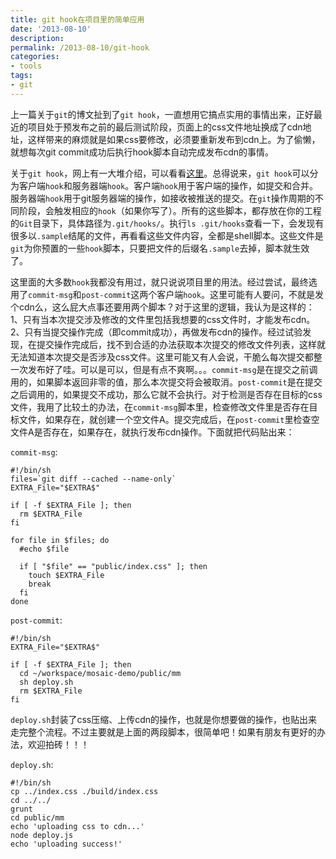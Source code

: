 ```yaml
---
title: git hook在项目里的简单应用
date: '2013-08-10'
description:
permalink: /2013-08-10/git-hook
categories:
- tools
tags:
- git
---
```


上一篇关于```git```的博文扯到了```git hook```，一直想用它搞点实用的事情出来，正好最近的项目处于预发布之前的最后测试阶段，页面上的css文件地址换成了cdn地址，这样带来的麻烦就是如果css要修改，必须要重新发布到cdn上。为了偷懒，就想每次git commit成功后执行hook脚本自动完成发布cdn的事情。

关于```git hook```，网上有一大堆介绍，可以看看<a href="http://blog.jobbole.com/26131/" target="_blank">这里</a>。总得说来，```git hook```可以分为客户端```hook```和服务器端```hook```。客户端```hook```用于客户端的操作，如提交和合并。服务器端```hook```用于git服务器端的操作，如接收被推送的提交。在```git```操作周期的不同阶段，会触发相应的```hook```（如果你写了）。所有的这些脚本，都存放在你的工程的```Git```目录下，具体路径为```.git/hooks/```。执行```ls .git/hooks```查看一下，会发现有很多以```.sample```结尾的文件，再看看这些文件内容，全都是shell脚本。这些文件是```git```为你预置的一些```hook```脚本，只要把文件的后缀名```.sample```去掉，脚本就生效了。

这里面的大多数```hook```我都没有用过，就只说说项目里的用法。经过尝试，最终选用了```commit-msg```和```post-commit```这两个客户端```hook```。这里可能有人要问，不就是发个cdn么，这么屁大点事还要用两个脚本？对于这里的逻辑，我认为是这样的：1、只有当本次提交涉及修改的文件里包括我想要的css文件时，才能发布cdn。2、只有当提交操作完成（即commit成功），再做发布cdn的操作。经过试验发现，在提交操作完成后，找不到合适的办法获取本次提交的修改文件列表，这样就无法知道本次提交是否涉及css文件。这里可能又有人会说，干脆么每次提交都整一次发布好了哇。可以是可以，但是有点不爽啊。。。```commit-msg```是在提交之前调用的，如果脚本返回非零的值，那么本次提交将会被取消。```post-commit```是在提交之后调用的，如果提交不成功，那么它就不会执行。对于检测是否存在目标的css文件，我用了比较土的办法，在```commit-msg```脚本里，检查修改文件里是否存在目标文件，如果存在，就创建一个空文件A。提交完成后，在```post-commit```里检查空文件A是否存在，如果存在，就执行发布cdn操作。下面就把代码贴出来：

`commit-msg`:

```
#!/bin/sh
files=`git diff --cached --name-only`
EXTRA_File="$EXTRA$"

if [ -f $EXTRA_File ]; then
  rm $EXTRA_File
fi

for file in $files; do
  #echo $file

  if [ "$file" == "public/index.css" ]; then
    touch $EXTRA_File
    break
  fi
done
```

`post-commit`:

```
#!/bin/sh
EXTRA_File="$EXTRA$"

if [ -f $EXTRA_File ]; then
  cd ~/workspace/mosaic-demo/public/mm
  sh deploy.sh
  rm $EXTRA_File
fi
```

`deploy.sh`封装了css压缩、上传cdn的操作，也就是你想要做的操作，也贴出来走完整个流程。不过主要就是上面的两段脚本，很简单吧！如果有朋友有更好的办法，欢迎拍砖！！！

`deploy.sh`:

```
#!/bin/sh
cp ../index.css ./build/index.css
cd ../../
grunt
cd public/mm
echo 'uploading css to cdn...'
node deploy.js
echo 'uploading success!'
```
